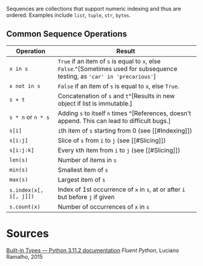 Sequences are collections that support numeric indexing and thus are ordered.
Examples include `list`, `tuple`, `str`, `bytes`.

## Common Sequence Operations
| Operation              | Result                                                                                                                       |
| ---------------------- | ---------------------------------------------------------------------------------------------------------------------------- |
| `x in s`               | `True` if an item of `s` is equal to `x`, else `False`.^[Sometimes used for subsequence testing, as `'car' in 'precarious'`] |
| `x not in s`           | `False` if an item of `s` is equal to `x`, else `True`.                                                                      |
| `s + t`                | Concatenation of `s` and `t`^[Results in new object if list is immutable.]                                                                                                 |
| `s * n` or `n * s`     | Adding `s` to itself `n` times ^[References, doesn't append. This can lead to difficult bugs.]                                                                                              |
| `s[i]`                 | `i`th item of `s` starting from 0 (see [[#Indexing]])                                                                        |
| `s[i:j]`               | Slice of `s` from `i` to `j` (see [[#Slicing]])                                                                              |
| `s[i:j:k]`             | Every `k`th item from `i` to `j` (see [[#Slicing]])                                                                          |
| `len(s)`               | Number of items in `s`                                                                                                       |
| `min(s)`               | Smallest item of `s`                                                                                                         |
| `max(s)`               | Largest item of `s`                                                                                                          |
| `s.index(x[, i[, j]])` | Index of 1st occurrence of `x` in `s`, at or after `i` but before `j` if given                                               |
| `s.count(x)`           | Number of occurrences of `x` in `s`                                                                                          |


# Sources
[Built-in Types — Python 3.11.2 documentation](https://docs.python.org/3/library/stdtypes.html)
*Fluent Python*, Luciano Ramalho, 2015

